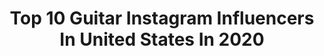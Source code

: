 ---
title: Top 10 Guitar Instagram Influencers In United States In 2020
description: >-
  Find top guitar Instagram influencers in United States in 2020. Most popular hashtags: #fender #guitarist #guitar.
platform: Instagram
hits: 2223
text_top: See the top-rated Instagram accounts on inBeat.
text_bottom: Our search engine holds 2223 Instagram influencers like this in United States for you to pitch.
profiles:
  - username: "guitar"
    fullname: >-
      Guitar.com
    bio: >-
      The world’s leading authority and resource for all things #guitar. Follow us for photos, videos, breaking news, features and more.
    location: "United States"
    followers: 78153
    engagement: 238
    commentsToLikes: 0.008852
    id: ck14gpbir6de50i190u5jemgs
    verified: false
    hashtags: "#musician, #offsetguitarsofinstagram, #tweedamp, #guitarstagram"
  - username: "jewels_1022"
    fullname: >-
      Julie
    bio: >-
      “Sing a song, play guitar, make it snappy...” 🎶🎵🎸
    location: "United States"
    followers: 27892
    engagement: 1148
    commentsToLikes: 0.083350
    id: ck0tvbjdtapgw0i19704hzdi9
    verified: false
    hashtags: "#guitar, #folk, #rocklegend, #acousticguitar"
  - username: "experience_jimi"
    fullname: >-
      experience_jimi
    bio: >-
      I love music ... rock .... blues ... hard .... heavy ....art.... and the #guitar ...🎸🇮🇹 Carlo 😎🎸♊
    location: "United States"
    followers: 15364
    engagement: 1054
    commentsToLikes: 0.065347
    id: ck0w622b46jpz0i19nnykqx1o
    verified: false
    hashtags: "#rock, #blues, #rockblues, #riff"
  - username: "crimson_shelby"
    fullname: >-
      Shelby Benson
    bio: >-
      Guitarist / Big Sis 🍎 / 🍜 🌵 🐌 💜 1/4 of @CRIMSONAPPLE 💜 Pre-save our new single ⚔️🦋🧠 ↓
    location: "United States"
    followers: 18692
    engagement: 1263
    commentsToLikes: 0.053867
    id: ck15rdkek7ed60i19hbql8yab
    verified: false
    hashtags: "#fender, #guitarist, #guitargirls, #fenderguitars"
  - username: "stevelukatherofficial"
    fullname: >-
      Steve Lukather
    bio: >-
      Official Instagram of Steve Lukather. Guitarist of Toto and @ringostarrmusic All Starr Band. Author of the bestseller The Gospel According to Luke
    location: "United States"
    followers: 74239
    engagement: 1403
    commentsToLikes: 0.038340
    id: ck0ucbkaugha60i19i6glkfq2
    verified: false
    hashtags: "#awareness, #stayhome, #enjoyyourfamily, #goodmorningsunshine"
  - username: "jackruchguitar"
    fullname: >-
      Jack Ruch
    bio: >-
      Husband, Dad, and guitar player in Nashville, TN. Available for Skype lessons. facebook.com/jackruchguitar
    location: "United States"
    followers: 23077
    engagement: 509
    commentsToLikes: 0.059915
    id: ck15twbabk8by0i19xhvx0nza
    verified: false
    hashtags: "#instaguitar, #guitarsolo, #telecaster, #guitarplayer"
  - username: "franksidoris"
    fullname: >-
      Frank Sidoris
    bio: >-
      Born and raised in Las Vegas, guitarist for Slash and The Conspirators.
    location: "United States"
    followers: 38775
    engagement: 996
    commentsToLikes: 0.026887
    id: ck5c5fk6h3drc0i11tlk26mz7
    verified: true
    hashtags: "#vegasshow, #caesarspalacelasvegas, #marshall, #ilyamirmanphotography"
  - username: "craigrossofficial"
    fullname: >-
      Craig Ross
    bio: >-
      Guitar player, producer, recording engineer, songwriter
    location: "United States"
    followers: 26219
    engagement: 782
    commentsToLikes: 0.030349
    id: ck0u8ggzp7ds90i19jsw2ec0n
    verified: false
    hashtags: ""
  - username: "marceatsfood"
    fullname: >-
      marc okubo
    bio: >-
      i play guitar in a band. @kieselguitars
    location: "United States"
    followers: 53125
    engagement: 755
    commentsToLikes: 0.026683
    id: ck0vvxqhtr8sp0i19xn83wtca
    verified: true
    hashtags: ""
  - username: "zachfilkins1r"
    fullname: >-
      Zach Filkins
    bio: >-
      Guitarist and co-founder of @onerepublic and father and husband and...not sure what else
    location: "United States"
    followers: 12902
    engagement: 1308
    commentsToLikes: 0.026342
    id: ck0uac0yjbu7k0i19d0l8yhv7
    verified: true
    hashtags: "#noregrets, #noseson"
---